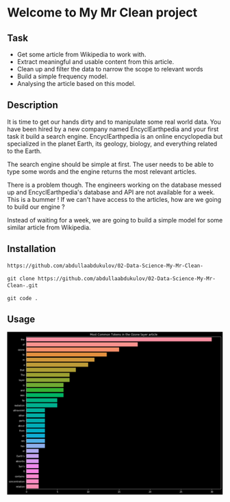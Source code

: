 # Welcome to My Mr Clean project

## Task
- Get some article from Wikipedia to work with.
- Extract meaningful and usable content from this article.
- Clean up and filter the data to narrow the scope to relevant words
- Build a simple frequency model.
- Analysing the article based on this model.


## Description
It is time to get our hands dirty and to manipulate some real world data. You have been hired by a new company named EncyclEarthpedia and your first task it build a search engine. EncyclEarthpedia is an online encyclopedia but specialized in the planet Earth, its geology, biology, and everything related to the Earth.

The search engine should be simple at first. The user needs to be able to type some words and the engine returns the most relevant articles.

There is a problem though. The engineers working on the database messed up and EncyclEarthpedia's database and API are not available for a week. This is a bummer ! If we can't have access to the articles, how are we going to build our engine ?

Instead of waiting for a week, we are going to build a simple model for some similar article from Wikipedia.


## Installation
```commandline
https://github.com/abdullaabdukulov/02-Data-Science-My-Mr-Clean-
```
```commandline
git clone https://github.com/abdullaabdukulov/02-Data-Science-My-Mr-Clean-.git
```
```commandline
git code .
```


## Usage
![img.png](img.png)
